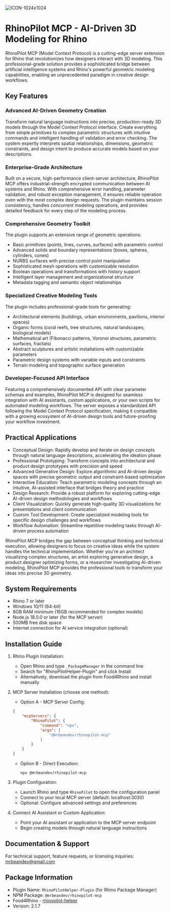 ![ICON-1024x1024](https://github.com/user-attachments/assets/8c46e5e9-a625-4db4-98d9-c5de6eaa59e5)
# RhinoPilot MCP - AI-Driven 3D Modeling for Rhino

RhinoPilot MCP (Model Context Protocol) is a cutting-edge server extension for Rhino that revolutionizes how designers interact with 3D modeling. This professional-grade solution provides a sophisticated bridge between artificial intelligence systems and Rhino's powerful geometric modeling capabilities, enabling an unprecedented paradigm in creative design workflows.

## Key Features

### Advanced AI-Driven Geometry Creation
Transform natural language instructions into precise, production-ready 3D models through the Model Context Protocol interface. Create everything from simple primitives to complex parametric structures with intuitive commands and intelligent handling of validation and error checking. The system expertly interprets spatial relationships, dimensions, geometric constraints, and design intent to produce accurate models based on your descriptions.

### Enterprise-Grade Architecture
Built on a secure, high-performance client-server architecture, RhinoPilot MCP offers industrial-strength encrypted communication between AI systems and Rhino. With comprehensive error handling, parameter validation, and robust exception management, it ensures reliable operation even with the most complex design requests. The plugin maintains session consistency, handles concurrent modeling operations, and provides detailed feedback for every step of the modeling process.

### Comprehensive Geometry Toolkit
The plugin supports an extensive range of geometric operations:
- Basic primitives (points, lines, curves, surfaces) with parametric control
- Advanced solids and boundary representations (boxes, spheres, cylinders, cones)
- NURBS surfaces with precise control point manipulation
- Sophisticated mesh operations with customizable resolution
- Boolean operations and transformations with history support
- Intelligent layer management and organizational structure
- Metadata tagging and semantic object relationships

### Specialized Creative Modeling Tools
The plugin includes professional-grade tools for generating:
- Architectural elements (buildings, urban environments, pavilions, interior spaces)
- Organic forms (coral reefs, tree structures, natural landscapes, biological models)
- Mathematical art (Fibonacci patterns, Voronoi structures, parametric surfaces, fractals)
- Abstract sculptures and artistic installations with customizable parameters
- Parametric design systems with variable inputs and constraints
- Terrain modeling and topographic surface generation

### Developer-Focused API Interface
Featuring a comprehensively documented API with clear parameter schemas and examples, RhinoPilot MCP is designed for seamless integration with AI assistants, custom applications, or your own scripts for automated modeling workflows. The server exposes a standardized API following the Model Context Protocol specification, making it compatible with a growing ecosystem of AI-driven design tools and future-proofing your workflow investment.

## Practical Applications

- Conceptual Design: Rapidly develop and iterate on design concepts through natural language descriptions, accelerating the ideation phase
- Professional Prototyping: Transform concepts into architectural and product design prototypes with precision and speed
- Advanced Generative Design: Explore algorithmic and AI-driven design spaces with precise geometric output and constraint-based optimization
- Interactive Education: Teach parametric modeling concepts through an intuitive, AI-assisted interface that bridges theory and practice
- Design Research: Provide a robust platform for exploring cutting-edge AI-driven design methodologies and workflows
- Client Visualization: Quickly generate high-quality 3D visualizations for presentations and client communication
- Custom Tool Development: Create specialized modeling tools for specific design challenges and workflows
- Workflow Automation: Streamline repetitive modeling tasks through AI-driven process automation

RhinoPilot MCP bridges the gap between conceptual thinking and technical execution, allowing designers to focus on creative ideas while the system handles the technical implementation. Whether you're an architect visualizing complex structures, an artist exploring generative design, a product designer optimizing forms, or a researcher investigating AI-driven modeling, RhinoPilot MCP provides the professional tools to transform your ideas into precise 3D geometry.

## System Requirements

- Rhino 7 or later
- Windows 10/11 (64-bit)
- 8GB RAM minimum (16GB recommended for complex models)
- Node.js 18.0.0 or later (for the MCP server)
- 500MB free disk space
- Internet connection for AI service integration (optional)

## Installation Guide

1. Rhino Plugin Installation:
   - Open Rhino and type `_PackageManager` in the command line
   - Search for "RhinoPilotHelper-Plugin" and click Install
   - Alternatively, download the plugin from Food4Rhino and install manually

2. MCP Server Installation (choose one method):
   - Option A - MCP Server Config:
    ```json
    {
        "mcpServers": {
            "RhinoPilot": {
                "command": "npx",
                "args": [
                    "@mrbeandev/rhinopilot-mcp"
                ]
            }
        }
    }
    ```

   - Option B - Direct Execution:
     ```
     npx @mrbeandev/rhinopilot-mcp
     ```

3. Plugin Configuration:
   - Launch Rhino and type `RhinoPilot` to open the configuration panel
   - Connect to your local MCP server (default: localhost:3030)
   - Optional: Configure advanced settings and preferences

4. Connect AI Assistant or Custom Application:
   - Point your AI assistant or application to the MCP server endpoint
   - Begin creating models through natural language instructions

## Documentation & Support

For technical support, feature requests, or licensing inquiries:
mrbeandev@gmail.com

## Package Information

- Plugin Name: `RhinoPilotHelper-Plugin` (for Rhino Package Manager)
- NPM Package: `@mrbeandev/rhinopilot-mcp`
- Food4Rhino - [rhinopilot-helper](https://www.food4rhino.com/en/app/rhinopilot-helper)
- Version: 2.1.7
